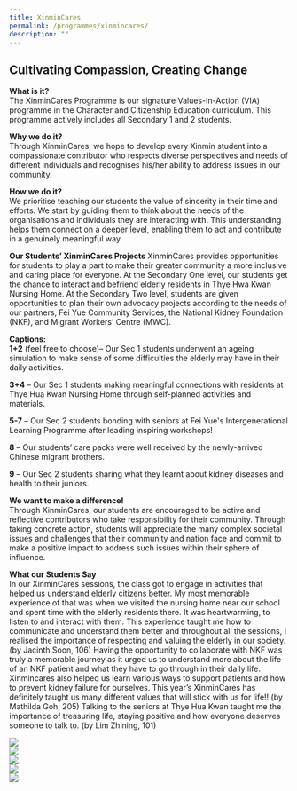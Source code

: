 ```yaml
---
title: XinminCares
permalink: /programmes/xinmincares/
description: ""
---
```

Cultivating Compassion, Creating Change
-------

**What is it?**<br>
The XinminCares Programme is our signature Values-In-Action (VIA) programme in the Character and Citizenship Education curriculum. This programme actively includes all Secondary 1 and 2 students. 

**Why we do it?**<br>
Through XinminCares, we hope to develop every Xinmin student into a compassionate contributor who respects diverse perspectives and needs of different individuals and recognises his/her ability to address issues in our community. 

**How we do it?**<br>
We prioritise teaching our students the value of sincerity in their time and efforts. We start by guiding them to think about the needs of the organisations and individuals they are interacting with. This understanding helps them connect on a deeper level, enabling them to act and contribute in a genuinely meaningful way. 

**Our Students’ XinminCares Projects**
XinminCares provides opportunities for students to play a part to make their greater community a more inclusive and caring place for everyone. At the Secondary One level, our students get the chance to interact and befriend elderly residents in Thye Hwa Kwan Nursing Home. At the Secondary Two level, students are given opportunities to plan their own advocacy projects according to the needs of our partners, Fei Yue Community Services, the National Kidney Foundation (NKF), and Migrant Workers’ Centre (MWC). 

**Captions:**<br>
**1+2** (feel free to choose)– Our Sec 1 students underwent an ageing simulation to make sense of some difficulties the elderly may have in their daily activities.

**3+4** – Our Sec 1 students making meaningful connections with residents at Thye Hua Kwan Nursing Home through self-planned activities and materials. 

**5-7** – Our Sec 2 students bonding with seniors at Fei Yue's Intergenerational Learning Programme after leading inspiring workshops!

**8** – Our students’ care packs were well received by the newly-arrived Chinese migrant brothers.

**9** – Our Sec 2 students sharing what they learnt about kidney diseases and health to their juniors.

**We want to make a difference!**<br>
Through XinminCares, our students are encouraged to be active and reflective contributors who take responsibility for their community. Through taking concrete action, students will appreciate the many complex societal issues and challenges that their community and nation face and commit to make a positive impact to address such issues within their sphere of influence.
 
 
**What our Students Say**<br>
In our XinminCares sessions, the class got to engage in activities that helped us understand elderly citizens better. My most memorable experience of that was when we visited the nursing home near our school and spent time with the elderly residents there. It was heartwarming, to listen to and interact with them. This experience taught me how to communicate and understand them better and throughout all the sessions, I realised the importance of respecting and valuing the elderly in our society. (by Jacinth Soon, 106)
Having the opportunity to collaborate with NKF was truly a memorable journey as it urged us to understand more about the life of an NKF patient and what they have to go through in their daily life. Xinmincares also helped us learn various ways to support patients and how to prevent kidney failure for ourselves. This year’s XinminCares has definitely taught us many different values that will stick with us for life!! (by Mathilda Goh, 205)
Talking to the seniors at Thye Hua Kwan taught me the importance of treasuring life, staying positive and how everyone deserves someone to talk to. (by Lim Zhining, 101)

![](/images/XinminCares/students'%20reflection.jpg)<br>
![](/images/XinminCares/xmcares%20write-up%201.png)<br>
![](/images/XinminCares/xmcares%20write-up%202.png)<br>
![](/images/XinminCares/xmcares%20write-up%203.png)<br>
![](/images/XinminCares/xmcares%20write-up%204.png)